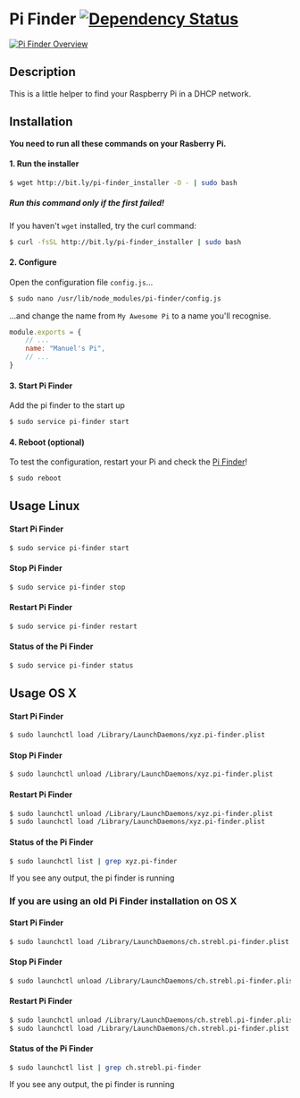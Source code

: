 # Pi Finder [![Dependency Status](https://img.shields.io/david/strebl/pi-finder.svg?style=flat-square)](https://david-dm.org/strebl/pi-finder)
[![Pi Finder Overview](http://i.imgur.com/h9QasUC.png)](https://pi-finder.xyz "Visit the Pi Finder Website!")

## Description

This is a little helper to find your Raspberry Pi in a DHCP network.

## Installation
**You need to run all these commands on your Rasberry Pi.**

#### 1. Run the installer
```bash
$ wget http://bit.ly/pi-finder_installer -O - | sudo bash
```

##### Run this command only if the first failed!
If you haven't `wget` installed, try the curl command:
```bash
$ curl -fsSL http://bit.ly/pi-finder_installer | sudo bash
```

#### 2. Configure
Open the configuration file `config.js`...
```bash
$ sudo nano /usr/lib/node_modules/pi-finder/config.js
```

...and change the name from `My Awesome Pi` to a name you'll recognise.
```javascript
module.exports = {
	// ...
	name: "Manuel's Pi",
	// ...
}
```

#### 3. Start Pi Finder
Add the pi finder to the start up
```bash
$ sudo service pi-finder start
```

#### 4. Reboot (optional)
To test the configuration, restart your Pi and check the [Pi Finder](https://pi-finder.xyz)!
```bash
$ sudo reboot
```

## Usage Linux

#### Start Pi Finder
```bash
$ sudo service pi-finder start
```

#### Stop Pi Finder
```bash
$ sudo service pi-finder stop
```

#### Restart Pi Finder
```bash
$ sudo service pi-finder restart
```

#### Status of the Pi Finder
```bash
$ sudo service pi-finder status
```


## Usage OS X

#### Start Pi Finder
```bash
$ sudo launchctl load /Library/LaunchDaemons/xyz.pi-finder.plist
```

#### Stop Pi Finder
```bash
$ sudo launchctl unload /Library/LaunchDaemons/xyz.pi-finder.plist
```

#### Restart Pi Finder
```bash
$ sudo launchctl unload /Library/LaunchDaemons/xyz.pi-finder.plist
$ sudo launchctl load /Library/LaunchDaemons/xyz.pi-finder.plist
```

#### Status of the Pi Finder
```bash
$ sudo launchctl list | grep xyz.pi-finder
```
If you see any output, the pi finder is running

### If you are using an old Pi Finder installation on OS X

#### Start Pi Finder
```bash
$ sudo launchctl load /Library/LaunchDaemons/ch.strebl.pi-finder.plist
```

#### Stop Pi Finder
```bash
$ sudo launchctl unload /Library/LaunchDaemons/ch.strebl.pi-finder.plist
```

#### Restart Pi Finder
```bash
$ sudo launchctl unload /Library/LaunchDaemons/ch.strebl.pi-finder.plist
$ sudo launchctl load /Library/LaunchDaemons/ch.strebl.pi-finder.plist
```

#### Status of the Pi Finder
```bash
$ sudo launchctl list | grep ch.strebl.pi-finder
```
If you see any output, the pi finder is running
